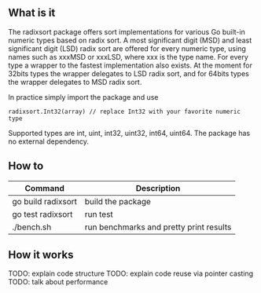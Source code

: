 ## What is it

The radixsort package offers sort implementations for various Go built-in
numeric types based on radix sort.
A most significant digit (MSD) and least significant digit (LSD) radix sort are
offered for every numeric type, using names such as xxxMSD or xxxLSD, where xxx
is the type name.
For every type a wrapper to the fastest implementation also exists. At the
moment for 32bits types the wrapper delegates to LSD radix sort, and for 64bits
types the wrapper delegates to MSD radix sort.

In practice simply import the package and use

```
radixsort.Int32(array) // replace Int32 with your favorite numeric type
```

Supported types are int, uint, int32, uint32, int64, uint64.
The package has no external dependency.

## How to

| Command | Description |
| --- | --- |
| go build radixsort | build the package |
| go test radixsort  | run test |
| ./bench.sh         | run benchmarks and pretty print results |

## How it works

TODO: explain code structure
TODO: explain code reuse via pointer casting
TODO: talk about performance
